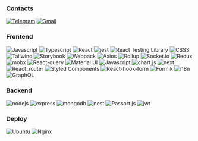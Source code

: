 ### Contacts
[![Telegram](https://img.shields.io/badge/-Telegram-0d1117?style=for-the-badge&logo=telegram)](https://t.me/kejrrr)
[![Gmail](https://img.shields.io/badge/-email-0d1117?style=for-the-badge&logo=gmail)](mailto:kejerino@yandex.ru)

### Frontend
![Javascript](https://img.shields.io/badge/-Javascript-0d1117?style=for-the-badge&logo=Javascript) ![Typescript](https://img.shields.io/badge/-Typescript-0d1117?style=for-the-badge&logo=Typescript) ![React](https://img.shields.io/badge/-React-0d1117?style=for-the-badge&logo=React) ![jest](https://img.shields.io/badge/-jest_&_enzyme-0d1117?style=for-the-badge&logo=jest) ![React Testing Library](https://img.shields.io/badge/-react_testing_library-0d1117?style=for-the-badge&logo=Testing-Library) ![CSSS](https://img.shields.io/badge/-SCSS/modules-0d1117?style=for-the-badge&logo=sass) ![Tailwind](https://img.shields.io/badge/-tailwind-0d1117?style=for-the-badge&logo=tailwindcss) ![Storybook](https://img.shields.io/badge/-Storybook-0d1117?style=for-the-badge&logo=Storybook) ![Webpack](https://img.shields.io/badge/-Webpack-0d1117?style=for-the-badge&logo=Webpack) ![Axios](https://img.shields.io/badge/-Axios-0d1117?style=for-the-badge&logo=Axios) ![Rollup](https://img.shields.io/badge/-Rollup-0d1117?style=for-the-badge&logo=Rollup.js) ![Socket.io](https://img.shields.io/badge/-Socket.io-0d1117?style=for-the-badge&logo=Socket.io) ![Redux](https://img.shields.io/badge/-Redux-0d1117?style=for-the-badge&logo=Redux) ![mobx](https://img.shields.io/badge/-mobx-0d1117?style=for-the-badge&logo=mobx) ![React-query](https://img.shields.io/badge/-React_query-0d1117?style=for-the-badge&logo=React-query) ![Material UI](https://img.shields.io/badge/-Material_UI-0d1117?style=for-the-badge&logo=mui) ![Javascript](https://img.shields.io/badge/-ant_Design-0d1117?style=for-the-badge&logo=ant-design) ![chart.js](https://img.shields.io/badge/-chart.js-0d1117?style=for-the-badge&logo=chart.js) ![next](https://img.shields.io/badge/-next.js-0d1117?style=for-the-badge&logo=next.js) ![React_router](https://img.shields.io/badge/-React_router-0d1117?style=for-the-badge&logo=react-router) ![Styled Components](https://img.shields.io/badge/-Styled_Components-0d1117?style=for-the-badge&logo=Styled-Components) ![React-hook-form](https://img.shields.io/badge/-React_hook_form-0d1117?style=for-the-badge&logo=React-hook-form) ![Formik](https://img.shields.io/badge/-formik-0d1117?style=for-the-badge&logo=formik) ![i18n](https://img.shields.io/badge/-i18next-0d1117?style=for-the-badge&logo=i18next) ![GraphQL](https://img.shields.io/badge/-GraphQL-0d1117?style=for-the-badge&logo=GraphQL)

### Backend
![nodejs](https://img.shields.io/badge/-Node.js-0d1117?style=for-the-badge&logo=node.js) ![express](https://img.shields.io/badge/-express-0d1117?style=for-the-badge&logo=express) ![mongodb](https://img.shields.io/badge/-mongo_db-0d1117?style=for-the-badge&logo=mongodb) ![nest](https://img.shields.io/badge/-nest.js-0d1117?style=for-the-badge&logo=nestjs) ![Passort.js](https://img.shields.io/badge/-passport.js-0d1117?style=for-the-badge&logo=Passport) ![jwt](https://img.shields.io/badge/-JWT-0d1117?style=for-the-badge&logo=json)

### Deploy
![Ubuntu](https://img.shields.io/badge/-Ubuntu-0d1117?style=for-the-badge&logo=Ubuntu) ![Nginx](https://img.shields.io/badge/-Nginx-0d1117?style=for-the-badge&logo=Nginx) 




